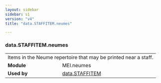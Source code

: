 ```yaml
---
layout: sidebar
sidebar: s1
version: "v4"
title: "data.STAFFITEM.neumes"

---
```


<div class="macroSpec">
   <h3 id="data.STAFFITEM.neumes">data.STAFFITEM.neumes</h3>
   <table class="wovenodd">
      <tr>
         <td colspan="2" class="wovenodd-col2">Items in the Neume repertoire that may be printed near a staff.</td>
      </tr>
      <tr>
         <td class="wovenodd-col1"><strong>Module</strong></td>
         <td class="wovenodd-col2">MEI.neumes</td>
      </tr>
      <tr>
         <td class="wovenodd-col1"><strong>Used by</strong></td>
         <td class="wovenodd-col2">
            <div class="parent"><a class="link_odd" href="{{ site.baseurl }}/{{ page.version }}/data-types/data.STAFFITEM.html">data.STAFFITEM</a></div>
         </td>
      </tr>
   </table>
</div>